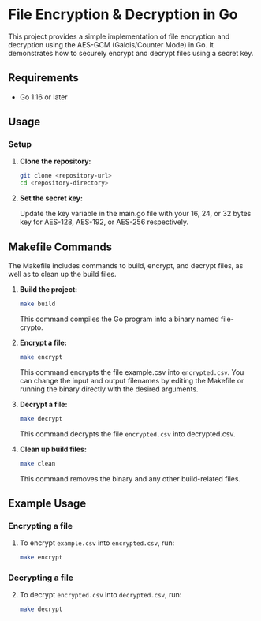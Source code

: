 # File Encryption & Decryption in Go

This project provides a simple implementation of file encryption and decryption using the AES-GCM (Galois/Counter Mode) in Go. It demonstrates how to securely encrypt and decrypt files using a secret key.

## Requirements

- Go 1.16 or later

## Usage

### Setup

1. **Clone the repository:**

   ```sh
   git clone <repository-url>
   cd <repository-directory>
   ```

2. **Set the secret key:**

   Update the key variable in the main.go file with your 16, 24, or 32 bytes key for AES-128, AES-192, or AES-256 respectively.

## Makefile Commands

The Makefile includes commands to build, encrypt, and decrypt files, as well as to clean up the build files.

1. **Build the project:**

   ```sh
   make build
   ```

   This command compiles the Go program into a binary named file-crypto.

2. **Encrypt a file:**

   ```sh
   make encrypt
   ```

   This command encrypts the file example.csv into `encrypted.csv`. You can change the input and output filenames by editing the Makefile or running the binary directly with the desired arguments.

3. **Decrypt a file:**

   ```sh
   make decrypt
   ```

   This command decrypts the file `encrypted.csv` into decrypted.csv.

4. **Clean up build files:**

   ```sh
   make clean
   ```

   This command removes the binary and any other build-related files.

## Example Usage

### Encrypting a file

1. To encrypt `example.csv` into `encrypted.csv`, run:

   ```sh
   make encrypt
   ```

### Decrypting a file

2. To decrypt `encrypted.csv` into `decrypted.csv`, run:

   ```sh
   make decrypt
   ```
